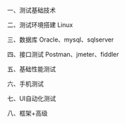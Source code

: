 一、测试基础技术

二、测试环境搭建 Linux

三、数据库 Oracle、mysql、sqlserver

四、接口测试 Postman、jmeter、fiddler

五、基础性能测试

六、手机测试

七、UI自动化测试

八、框架+高级
